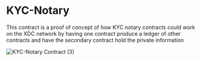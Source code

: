 # KYC-Notary
This contract is a proof of concept of how KYC notary contracts could work on the XDC network by having one contract produce a ledger of other contracts and  have the secondary contract hold the private information


![KYC-Notary Contract (3)](https://user-images.githubusercontent.com/16103963/167725224-07c444d8-9c3f-4b29-a3a8-0e9856d77c22.png)
